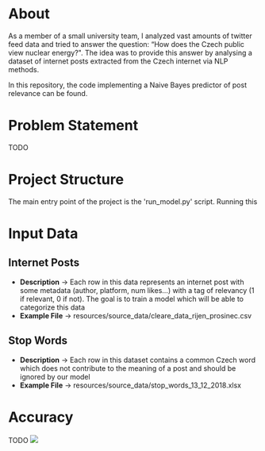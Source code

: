 # About
As a member of a small university team, I analyzed vast amounts of twitter feed data and tried to answer the question: “How does the Czech public view nuclear energy?". 
The idea was to provide this answer by analysing a dataset of internet posts extracted from the Czech internet via NLP methods.

In this repository, the code implementing a Naive Bayes predictor of post relevance can be found.  


# Problem Statement
TODO


# Project Structure
The main entry point of the project is the 'run_model.py' script. Running this 


# Input Data

## Internet Posts
- **Description** -> Each row in this data represents an internet post with some metadata (author, platform, num likes...) with a tag of relevancy (1 if relevant, 0 if not). The goal is to train a model which will be able to categorize this data 
- **Example File** -> resources/source_data/cleare_data_rijen_prosinec.csv

## Stop Words
- **Description** -> Each row in this dataset contains a common Czech word which does not contribute to the meaning of a post and should be ignored by our model
- **Example File** -> resources/source_data/stop_words_13_12_2018.xlsx

# Accuracy
TODO
![](https://i.imgur.com/SWkz83x.png) 

